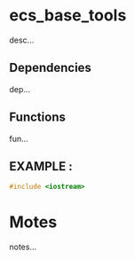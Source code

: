 # ecs_base_tools
desc...
## Dependencies 
dep...
## Functions
fun...
## EXAMPLE : 
```cpp
#include <iostream>
```
# Motes
notes...
